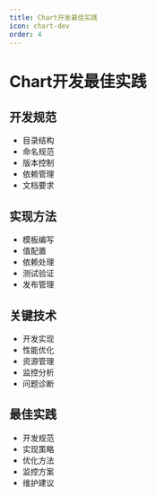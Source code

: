```yaml
---
title: Chart开发最佳实践
icon: chart-dev
order: 4
---
```


# Chart开发最佳实践

## 开发规范
- 目录结构
- 命名规范
- 版本控制
- 依赖管理
- 文档要求

## 实现方法
- 模板编写
- 值配置
- 依赖处理
- 测试验证
- 发布管理

## 关键技术
- 开发实现
- 性能优化
- 资源管理
- 监控分析
- 问题诊断

## 最佳实践
- 开发规范
- 实现策略
- 优化方法
- 监控方案
- 维护建议
